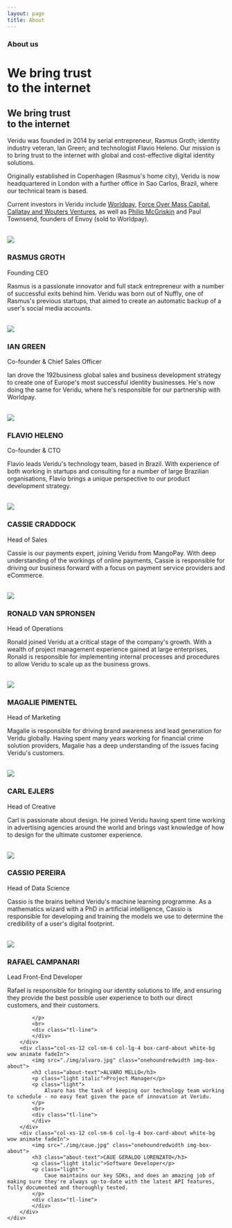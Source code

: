 ```yaml
---
layout: page
title: About
---
```

<div class="container-fluid">
    <div class="row">
        <div class="col-xs-12 col-sm-12 col-lg-12 box darkblue-bg wow animate fadeIn">
            <div class="row article-header-content">    
                <div class="col-xs-12 col-sm-12 col-lg-12">
                    <div class="divider-4"></div>
                    <h3 class="visible-xs visible-sm visible-md visible-lg white">
                        About us</h3>
                    <h1 class="hidden-xs visible-sm visible-md visible-lg thin white">
                        We bring trust<br> 
                        to the internet
                    </h1>
                    <h2 class="hidden-sm hidden-md hidden-lg thin white">
                        We bring trust<br> 
                        to the internet
                    </h2>
                </div>
            </div>
        </div>
    </div>
</div>

<div class="container-fluid">
    <div class="row">
        <div class="col-xs-12 col-sm-12 col-lg-12 box box-text-about white-bg wow animate fadeIn">
            <div class="tl-line">
            </div>
            <div class="row">
                <div class="col-xs-12 col-sm-12 col-lg-12">
                    <div class="row">
                        <div class="col-xs-12 col-sm-4 col-lg-4">
                            <p class="light">
                                Veridu was founded in 2014 by serial entrepreneur, Rasmus Groth; identity industry veteran, Ian Green; and technologist Flavio Heleno. Our mission is to bring trust to the internet with global and cost-effective digital identity solutions.
                            </p>
                        </div>
                        <div class="col-xs-12 col-sm-4 col-lg-4">
                            <p class="light">
                                Originally established in Copenhagen (Rasmus's home city), Veridu is now headquartered in London with a further office in Sao Carlos, Brazil, where our technical team is based.
                            </p>
                        </div>
                        <div class="col-xs-12 col-sm-4 col-lg-4">
                            <p class="light">
                                Current investors in Veridu include <a target="_blank"  href="http://www.worldpay.com">Worldpay</a>, <a target="_blank"  href="http://www.fomcap.com">Force Over Mass Capital</a>, <a target="_blank"  href="http://www.finextra.com/resources/fullsolns.aspx?companyid=3166"> Callatay and Wouters Ventures</a>, as well as <a target="_blank"  href="https://www.youtube.com/watch?v=yBWM_tEhttw">Philip McGriskin</a> and Paul Townsend, founders of Envoy (sold to Worldpay).
                            </p>
                            <br>
                        </div>
                    </div>
                </div>
            </div>
        </div>
    </div>
</div>

<div class="container-fluid divider">
    <div class="row">
        <div class="col-xs-12 col-sm-6 col-lg-4 box-card-about white-bg wow animate fadeIn">
            <img src="./img/rasmus.jpg" class="onehoundredwidth img-box-about">
            <h3 class="about-text">RASMUS GROTH</h3>
            <p class="light italic">Founding CEO</p>
            <p class="light">
                Rasmus is a passionate innovator and full stack entrepreneur with a number of successful exits behind him. Veridu was born out of Nuffly, one of Rasmus's previous startups, that aimed to create an automatic backup of a user's social media accounts.
            </p>
            <br>
            <div class="tl-line">
            </div>
        </div>
        <div class="col-xs-12 col-sm-6 col-lg-4 box-card-about white-bg wow animate fadeIn">
            <img src="./img/ian.jpg" class="onehoundredwidth img-box-about">
            <h3 class="about-text">IAN GREEN</h3>
            <p class="light italic">Co-founder & Chief Sales Officer</p>
            <p class="light">
                Ian drove the 192business global sales and business development strategy to create one of Europe's most successful identity businesses. He's now doing the same for Veridu, where he's responsible for our partnership with Worldpay.
            </p>
            <br>
            <div class="tl-line">
            </div>
        </div>
        <div class="col-xs-12 col-sm-6 col-lg-4 box-card-about white-bg wow animate fadeIn">
            <img src="./img/flavio.jpg" class="onehoundredwidth img-box-about">
            <h3 class="about-text">FLAVIO HELENO</h3>
            <p class="light italic">Co-founder & CTO</p>
            <p class="light">
                Flavio leads Veridu's technology team, based in Brazil. With experience of both working in startups and consulting for a number of large Brazilian organisations, Flavio brings a unique perspective to our product development strategy.
            </p>
            <br>
            <div class="tl-line">
            </div>
        </div>
        <div class="col-xs-12 col-sm-6 col-lg-4 box-card-about white-bg wow animate fadeIn">
            <img src="./img/cassie.jpg" class="onehoundredwidth img-box-about">
            <h3 class="about-text">CASSIE CRADDOCK</h3>
            <p class="light italic">Head of Sales</p>
            <p class="light">
                Cassie is our payments expert, joining Veridu from MangoPay. With deep understanding of the workings of online payments, Cassie is responsible for driving our business forward with a focus on payment service providers and eCommerce.
            </p>
            <br>
            <div class="tl-line">
            </div>
        </div>
        <div class="col-xs-12 col-sm-6 col-lg-4 box-card-about white-bg wow animate fadeIn">
            <img src="./img/ronald.jpg" class="onehoundredwidth img-box-about">
            <h3 class="about-text">RONALD VAN SPRONSEN</h3>
            <p class="light italic">Head of Operations</p>
            <p class="light">
                Ronald joined Veridu at a critical stage of the company's growth. With a wealth of project management experience gained at large enterprises, Ronald is responsible for implementing internal processes and procedures to allow Veridu to scale up as the business grows.
            </p>
            <br>
            <div class="tl-line">
            </div>
        </div>
        <div class="col-xs-12 col-sm-6 col-lg-4 box-card-about white-bg wow animate fadeIn">
            <img src="./img/magalie.jpg" class="onehoundredwidth img-box-about">
            <h3 class="about-text">MAGALIE PIMENTEL</h3>
            <p class="light italic">Head of Marketing</p>
            <p class="light">
                Magalie is responsible for driving brand awareness and lead generation for Veridu globally. Having spent many years working for financial crime solution providers, Magalie has a deep understanding of the issues facing Veridu's customers.
            </p>
            <br>
            <div class="tl-line">
            </div>
        </div>
        <div class="col-xs-12 col-sm-6 col-lg-4 box-card-about white-bg wow animate fadeIn">
            <img src="./img/carl.jpg" class="onehoundredwidth img-box-about">
            <h3 class="about-text">CARL EJLERS</h3>
            <p class="light italic">Head of Creative</p>
            <p class="light">
                Carl is passionate about design. He joined Veridu having spent time working in advertising agencies around the world and brings vast knowledge of how to design for the ultimate customer experience.
            </p>
            <br>
            <div class="tl-line">
            </div>
        </div>
        <div class="col-xs-12 col-sm-6 col-lg-4 box-card-about white-bg wow animate fadeIn">
            <img src="./img/cassio.jpg" class="onehoundredwidth img-box-about">
            <h3 class="about-text">CASSIO PEREIRA</h3>
            <p class="light italic">Head of Data Science</p>
            <p class="light">
                Cassio is the brains behind Veridu's machine learning programme. As a mathematics wizard with a PhD in artificial intelligence, Cassio is responsible for developing and training the models we use to determine the credibility of a user's digital footprint.
            </p>
            <br>
            <div class="tl-line">
            </div>
        </div>
        <div class="col-xs-12 col-sm-6 col-lg-4 box-card-about white-bg wow animate fadeIn">
            <img src="./img/rafael.jpg" class="onehoundredwidth img-box-about">
            <h3 class="about-text">RAFAEL CAMPANARI</h3>
            <p class="light italic">Lead Front-End Developer</p>
            <p class="light">
                Rafael is responsible for bringing our identity solutions to life, and ensuring they provide the best possible user experience to both our direct customers, and their customers.

            </p>
            <br>
            <div class="tl-line">
            </div>
        </div>
        <div class="col-xs-12 col-sm-6 col-lg-4 box-card-about white-bg wow animate fadeIn">
            <img src="./img/alvaro.jpg" class="onehoundredwidth img-box-about">
            <h3 class="about-text">ALVARO MELLO</h3>
            <p class="light italic">Project Manager</p>
            <p class="light">
                Alvaro has the task of keeping our technology team working to schedule - no easy feat given the pace of innovation at Veridu.
            </p>
            <br>
            <div class="tl-line">
            </div>
        </div>
        <div class="col-xs-12 col-sm-6 col-lg-4 box-card-about white-bg wow animate fadeIn">
            <img src="./img/caue.jpg" class="onehoundredwidth img-box-about">
            <h3 class="about-text">CAUE GERALDO LORENZATO</h3>
            <p class="light italic">Software Developer</p>
            <p class="light">
                Caue maintains our key SDKs, and does an amazing job of making sure they're always up-to-date with the latest API features, fully documented and thoroughly tested. 
            </p>
            <div class="tl-line">
            </div>
        </div>
    </div>
</div>